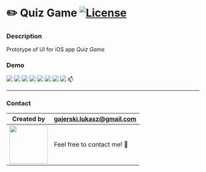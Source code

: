 # :pencil2: Quiz Game [![License](https://img.shields.io/badge/licence-MIT-blue)](https://choosealicense.com/licenses/mit/)

### Description

Prototype of UI for iOS app _Quiz Game_

### Demo

![](https://github.com/Ukasz09/UI-prototyping/blob/master/IOS-quiz-game/export/start-page.png)
![](https://github.com/Ukasz09/UI-prototyping/blob/master/IOS-quiz-game/export/animals-question-1.png)
![](https://github.com/Ukasz09/UI-prototyping/blob/master/IOS-quiz-game/export/animals-question-2-result.png)
![](https://github.com/Ukasz09/UI-prototyping/blob/master/IOS-quiz-game/export/music-question-3.png)
![](https://github.com/Ukasz09/UI-prototyping/blob/master/IOS-quiz-game/export/quotes-question-1.png)
![](https://github.com/Ukasz09/UI-prototyping/blob/master/IOS-quiz-game/export/result-1-correct.png)
![](https://github.com/Ukasz09/UI-prototyping/blob/master/IOS-quiz-game/export/result-partial-win.png)
![](https://github.com/Ukasz09/UI-prototyping/blob/master/IOS-quiz-game/export/result-win.png)
📫

---

### Contact

| Created by                                                                                                                                       | gajerski.lukasz@gmail.com        |
| ------------------------------------------------------------------------------------------------------------------------------------------------ | -------------------------------- |
| <a href="https://github.com/Ukasz09" target="_blank"><img src="https://avatars0.githubusercontent.com/u/44710226?s=460&v=4"  width="100px;"></a> | Feel free to contact me! :punch: |

